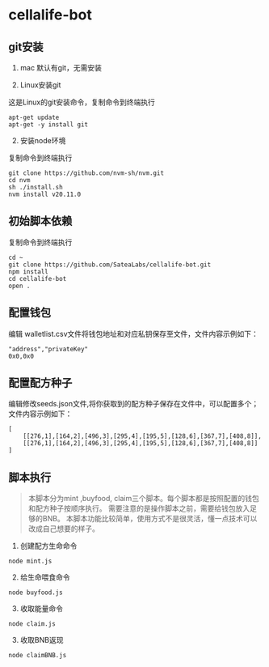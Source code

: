 # cellalife-bot

## git安装

1. mac 默认有git，无需安装

2. Linux安装git

这是Linux的git安装命令，复制命令到终端执行
```
apt-get update
apt-get -y install git
```

2. 安装node环境

复制命令到终端执行
```
git clone https://github.com/nvm-sh/nvm.git
cd nvm
sh ./install.sh
nvm install v20.11.0
```

## 初始脚本依赖

复制命令到终端执行
``` 
cd ~
git clone https://github.com/SateaLabs/cellalife-bot.git
npm install
cd cellalife-bot
open .
```

## 配置钱包

编辑 walletlist.csv文件将钱包地址和对应私钥保存至文件，文件内容示例如下：
```
"address","privateKey"
0x0,0x0
```

## 配置配方种子

编辑修改seeds.json文件,将你获取到的配方种子保存在文件中，可以配置多个；文件内容示例如下：
```
[
    [[276,1],[164,2],[496,3],[295,4],[195,5],[128,6],[367,7],[408,8]],
    [[276,1],[164,2],[496,3],[295,4],[195,5],[128,6],[367,7],[408,8]]
]
```

## 脚本执行

> 本脚本分为mint ,buyfood, claim三个脚本。每个脚本都是按照配置的钱包和配方种子按顺序执行。 
> 需要注意的是操作脚本之前，需要给钱包放入足够的BNB。
> 本脚本功能比较简单，使用方式不是很灵活，懂一点技术可以改成自己想要的样子。

1. 创建配方生命命令
```
node mint.js
```
2. 给生命喂食命令
```
node buyfood.js
```
3. 收取能量命令
```
node claim.js
```
3. 收取BNB返现
```
node claimBNB.js
```

